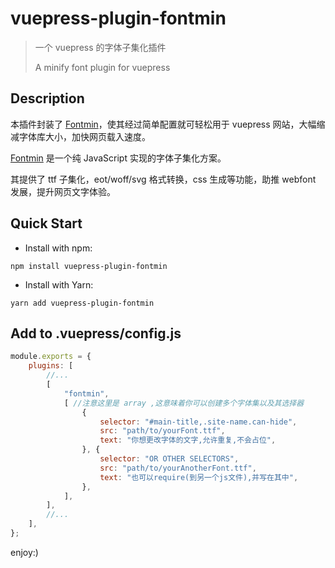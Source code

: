 # vuepress-plugin-fontmin

> 一个 vuepress 的字体子集化插件
>
> A minify font plugin for vuepress

## Description

本插件封装了 [Fontmin](https://github.com/ecomfe/fontmin/)，使其经过简单配置就可轻松用于 vuepress 网站，大幅缩减字体库大小，加快网页载入速度。

[Fontmin](https://github.com/ecomfe/fontmin/) 是一个纯 JavaScript 实现的字体子集化方案。

其提供了 ttf 子集化，eot/woff/svg 格式转换，css 生成等功能，助推 webfont 发展，提升网页文字体验。

## Quick Start

* Install with npm:

`npm install vuepress-plugin-fontmin`

* Install with Yarn:

`yarn add vuepress-plugin-fontmin`

## Add to .vuepress/config.js

``` js
module.exports = {
    plugins: [
        //...
        [
            "fontmin",
            [ //注意这里是 array ,这意味着你可以创建多个字体集以及其选择器
                {
                    selector: "#main-title,.site-name.can-hide",
                    src: "path/to/yourFont.ttf",
                    text: "你想更改字体的文字,允许重复,不会占位",
                }, {
                    selector: "OR OTHER SELECTORS",
                    src: "path/to/yourAnotherFont.ttf",
                    text: "也可以require(到另一个js文件),并写在其中",
                },
            ],
        ],
        //...
    ],
};
```

enjoy:)
